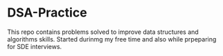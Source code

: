# DSA-Practice
This repo contains problems solved to improve data structures and algorithms skills. Started durinmg my free time and also while prpeparing for SDE interviews. 
